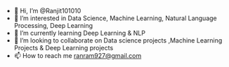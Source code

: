 - 👋 Hi, I’m @Ranjit101010
- 👀 I’m interested in Data Science, Machine Learning, Natural Language Processing, Deep Learning
- 🌱 I’m currently learning Deep Learning & NLP
- 💞️ I’m looking to collaborate on Data science projects ,Machine Learning Projects & Deep Learning projects
- 📫 How to reach me ranram927@gmail.com

<!---
Ranjit101010/Ranjit101010 is a ✨ special ✨ repository because its `README.md` (this file) appears on your GitHub profile.
You can click the Preview link to take a look at your changes.
--->

